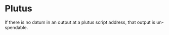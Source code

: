# Plutus

If there is no datum in an output at a plutus script address, that output is un-spendable.
